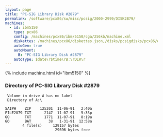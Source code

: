 ```yaml
---
layout: page
title: "PC-SIG Library Disk #2879"
permalink: /software/pcx86/sw/misc/pcsig/2000-2999/DISK2879/
machines:
  - id: ibm5150
    type: pcx86
    config: /machines/pcx86/ibm/5150/cga/256kb/machine.xml
    diskettes: /machines/pcx86/diskettes.json,/disks/pcsigdisks/pcx86/diskettes.json
    autoGen: true
    autoMount:
      B: "PC-SIG Library Disk #2879"
    autoType: $date\r$time\rB:\rDIR\r
---
```


{% include machine.html id="ibm5150" %}

### Directory of PC-SIG Library Disk #2879

     Volume in drive A has no label
     Directory of A:\

    SAIPH    ZIP    125201  11-06-91   2:40a
    FILE2879 TXT      2147  11-07-91   5:33p
    GO       TXT      1771  11-07-91   8:19a
    GO       BAT        38   1-31-91  12:58a
            4 file(s)     129157 bytes
                           29696 bytes free
